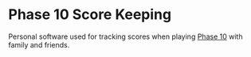 # Phase 10 Score Keeping

Personal software used for tracking scores when playing
[Phase 10](https://en.wikipedia.org/wiki/Phase_10) with family and friends.
